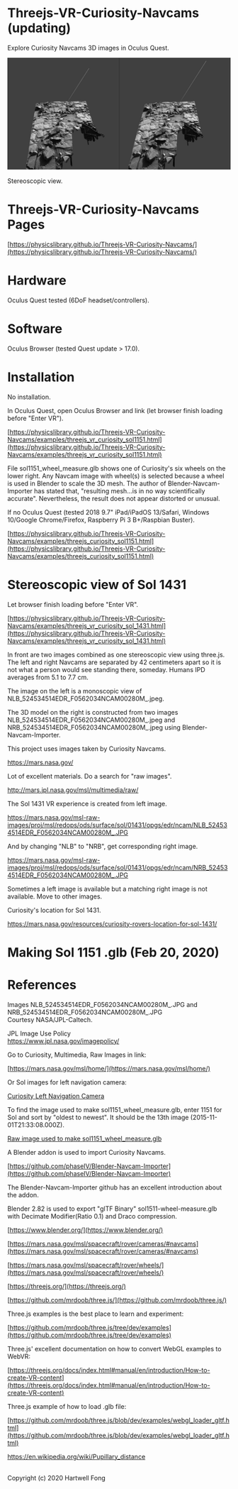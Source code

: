 # Threejs-VR-Curiosity-Navcams (updating)

Explore Curiosity Navcams 3D images in Oculus Quest.

<img src="images/IMG_5730.jpg" width="640">

Stereoscopic view.<br>

# Threejs-VR-Curiosity-Navcams Pages

[https://physicslibrary.github.io/Threejs-VR-Curiosity-Navcams/](https://physicslibrary.github.io/Threejs-VR-Curiosity-Navcams/)

# Hardware

Oculus Quest tested (6DoF headset/controllers).<br>

# Software

Oculus Browser (tested Quest update > 17.0).

# Installation

No installation.<br>

In Oculus Quest, open Oculus Browser and link (let browser finish loading before "Enter VR").<br>

[https://physicslibrary.github.io/Threejs-VR-Curiosity-Navcams/examples/threejs_vr_curiosity_sol1151.html](https://physicslibrary.github.io/Threejs-VR-Curiosity-Navcams/examples/threejs_vr_curiosity_sol1151.html)

File sol1151_wheel_measure.glb shows one of Curiosity's six wheels on the lower right. Any Navcam image with wheel(s) is selected because a wheel is used in Blender to scale the 3D mesh. The author of Blender-Navcam-Importer has stated that, "resulting mesh...is in no way scientifically accurate". Nevertheless, the result does not appear distorted or unusual.

If no Oculus Quest (tested 2018 9.7" iPad/iPadOS 13/Safari, Windows 10/Google Chrome/Firefox, Raspberry Pi 3 B+/Raspbian Buster).<br>

[https://physicslibrary.github.io/Threejs-VR-Curiosity-Navcams/examples/threejs_curiosity_sol1151.html](https://physicslibrary.github.io/Threejs-VR-Curiosity-Navcams/examples/threejs_curiosity_sol1151.html)

# Stereoscopic view of Sol 1431

Let browser finish loading before "Enter VR".<br>

[https://physicslibrary.github.io/Threejs-VR-Curiosity-Navcams/examples/threejs_vr_curiosity_sol_1431.html](https://physicslibrary.github.io/Threejs-VR-Curiosity-Navcams/examples/threejs_vr_curiosity_sol_1431.html)

In front are two images combined as one stereoscopic view using three.js. The left and right Navcams are separated by 42 centimeters apart so it is not what a person would see standing there, someday. Humans IPD averages from 5.1 to 7.7 cm.<br>

The image on the left is a monoscopic view of NLB_524534514EDR_F0562034NCAM00280M_.jpeg.<br>

The 3D model on the right is constructed from two images NLB_524534514EDR_F0562034NCAM00280M_.jpeg and NRB_524534514EDR_F0562034NCAM00280M_.jpeg using Blender-Navcam-Importer.<br>

This project uses images taken by Curiosity Navcams.<br>

https://mars.nasa.gov/

Lot of excellent materials. Do a search for "raw images".<br>

http://mars.jpl.nasa.gov/msl/multimedia/raw/

The Sol 1431 VR experience is created from left image.<br>

https://mars.nasa.gov/msl-raw-images/proj/msl/redops/ods/surface/sol/01431/opgs/edr/ncam/NLB_524534514EDR_F0562034NCAM00280M_.JPG

And by changing "NLB" to "NRB", get corresponding right image.<br>

https://mars.nasa.gov/msl-raw-images/proj/msl/redops/ods/surface/sol/01431/opgs/edr/ncam/NRB_524534514EDR_F0562034NCAM00280M_.JPG

Sometimes a left image is available but a matching right image is not available. Move to other images.<br>

Curiosity's location for Sol 1431.<br>

https://mars.nasa.gov/resources/curiosity-rovers-location-for-sol-1431/

# Making Sol 1151 .glb (Feb 20, 2020)

# References

Images NLB_524534514EDR_F0562034NCAM00280M_.JPG and NRB_524534514EDR_F0562034NCAM00280M_.JPG<br>
Courtesy NASA/JPL-Caltech.<br>

JPL Image Use Policy<br>
https://www.jpl.nasa.gov/imagepolicy/

Go to Curiosity, Multimedia, Raw Images in link:<br>

[https://mars.nasa.gov/msl/home/](https://mars.nasa.gov/msl/home/)<br>

Or Sol images for left navigation camera:<br>

[Curiosity Left Navigation Camera](https://mars.jpl.nasa.gov/msl/multimedia/raw-images/?order=sol+desc%2Cinstrument_sort+asc%2Csample_type_sort+asc%2C+date_taken+desc&per_page=50&page=0&mission=msl&af=NAV_LEFT_A%7CNAV_LEFT_B%2C%2C%2C)<br>

To find the image used to make sol1151_wheel_measure.glb, enter 1151 for Sol and sort by "oldest to newest". It should be the 13th image (2015-11-01T21:33:08.000Z).<br>

[Raw image used to make sol1151_wheel_measure.glb](https://mars.jpl.nasa.gov/msl-raw-images/proj/msl/redops/ods/surface/sol/01151/opgs/edr/ncam/NLB_499684496EDR_F0501222NCAM00354M_.JPG)<br>

A Blender addon is used to import Curiosity Navcams.<br>

[https://github.com/phaseIV/Blender-Navcam-Importer](https://github.com/phaseIV/Blender-Navcam-Importer)

The Blender-Navcam-Importer github has an excellent introduction about the addon.<br>

Blender 2.82 is used to export "glTF Binary" sol1511-wheel-measure.glb with Decimate Modifier(Ratio 0.1) and Draco compression.<br>

[https://www.blender.org/](https://www.blender.org/)

[https://mars.nasa.gov/msl/spacecraft/rover/cameras/#navcams](https://mars.nasa.gov/msl/spacecraft/rover/cameras/#navcams)

[https://mars.nasa.gov/msl/spacecraft/rover/wheels/](https://mars.nasa.gov/msl/spacecraft/rover/wheels/)

[https://threejs.org/](https://threejs.org/)

[https://github.com/mrdoob/three.js/](https://github.com/mrdoob/three.js/)

Three.js examples is the best place to learn and experiment:<br>

[https://github.com/mrdoob/three.js/tree/dev/examples](https://github.com/mrdoob/three.js/tree/dev/examples)

Three.js' excellent documentation on how to convert WebGL examples to WebVR:<br>

[https://threejs.org/docs/index.html#manual/en/introduction/How-to-create-VR-content](https://threejs.org/docs/index.html#manual/en/introduction/How-to-create-VR-content)

Three.js example of how to load .glb file:<br>

[https://github.com/mrdoob/three.js/blob/dev/examples/webgl_loader_gltf.html](https://github.com/mrdoob/three.js/blob/dev/examples/webgl_loader_gltf.html)

https://en.wikipedia.org/wiki/Pupillary_distance


<br>Copyright (c) 2020 Hartwell Fong

